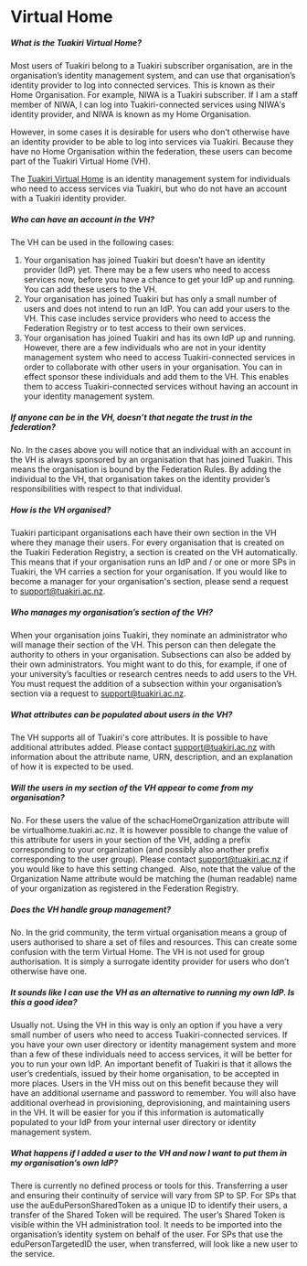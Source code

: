 # Virtual Home

##### What is the Tuakiri Virtual Home?

Most users of Tuakiri belong to a Tuakiri subscriber organisation, are in the organisation’s identity management system, and can use that organisation’s identity provider to log into connected services. This is known as their Home Organisation. For example, NIWA is a Tuakiri subscriber. If I am a staff member of NIWA, I can log into Tuakiri-connected services using NIWA's identity provider, and NIWA is known as my Home Organisation.

However, in some cases it is desirable for users who don’t otherwise have an identity provider to be able to log into services via Tuakiri. Because they have no Home Organisation within the federation, these users can become part of the Tuakiri Virtual Home (VH).

The [Tuakiri Virtual Home](https://virtualhome.tuakiri.ac.nz) is an identity management system for individuals who need to access services via Tuakiri, but who do not have an account with a Tuakiri identity provider.

##### Who can have an account in the VH?

The VH can be used in the following cases:

1.  Your organisation has joined Tuakiri but doesn’t have an identity provider (IdP) yet. There may be a few users who need to access services now, before you have a chance to get your IdP up and running. You can add these users to the VH.
2.  Your organisation has joined Tuakiri but has only a small number of users and does not intend to run an IdP. You can add your users to the VH. This case includes service providers who need to access the Federation Registry or to test access to their own services.
3.  Your organisation has joined Tuakiri and has its own IdP up and running. However, there are a few individuals who are not in your identity management system who need to access Tuakiri-connected services in order to collaborate with other users in your organisation. You can in effect sponsor these individuals and add them to the VH. This enables them to access Tuakiri-connected services without having an account in your identity management system.

##### If anyone can be in the VH, doesn’t that negate the trust in the federation?

No. In the cases above you will notice that an individual with an account in the VH is always sponsored by an organisation that has joined Tuakiri. This means the organisation is bound by the Federation Rules. By adding the individual to the VH, that organisation takes on the identity provider’s responsibilities with respect to that individual.

##### How is the VH organised?

Tuakiri participant organisations each have their own section in the VH where they manage their users. For every organisation that is created on the Tuakiri Federation Registry, a section is created on the VH automatically. This means that if your organisation runs an IdP and / or one or more SPs in Tuakiri, the VH carries a section for your organisation. If you would like to become a manager for your organisation's section, please send a request to [support@tuakiri.ac.nz](mailto:support@tuakiri.ac.nz).

##### Who manages my organisation’s section of the VH?

When your organisation joins Tuakiri, they nominate an administrator who will manage their section of the VH. This person can then delegate the authority to others in your organisation. Subsections can also be added by their own administrators. You might want to do this, for example, if one of your university’s faculties or research centres needs to add users to the VH. You must request the addition of a subsection within your organisation’s section via a request to [support@tuakiri.ac.nz](mailto:support@tuakiri.ac.nz).

##### What attributes can be populated about users in the VH?

The VH supports all of Tuakiri's core attributes. It is possible to have additional attributes added. Please contact [support@tuakiri.ac.nz](mailto:support@tuakiri.ac.nz) with information about the attribute name, URN, description, and an explanation of how it is expected to be used.

##### Will the users in my section of the VH appear to come from my organisation?

No. For these users the value of the schacHomeOrganization attribute will be virtualhome.tuakiri.ac.nz. It is however possible to change the value of this attribute for users in your section of the VH, adding a prefix corresponding to your organization (and possibly also another prefix corresponding to the user group). Please contact [support@tuakiri.ac.nz](mailto:support@tuakiri.ac.nz) if you would like to have this setting changed.  Also, note that the value of the Organization Name attribute would be matching the (human readable) name of your organization as registered in the Federation Registry.

##### Does the VH handle group management?

No. In the grid community, the term virtual organisation means a group of users authorised to share a set of files and resources. This can create some confusion with the term Virtual Home. The VH is not used for group authorisation. It is simply a surrogate identity provider for users who don’t otherwise have one.

##### It sounds like I can use the VH as an alternative to running my own IdP. Is this a good idea?

Usually not. Using the VH in this way is only an option if you have a very small number of users who need to access Tuakiri-connected services. If you have your own user directory or identity management system and more than a few of these individuals need to access services, it will be better for you to run your own IdP. An important benefit of Tuakiri is that it allows the user’s credentials, issued by their home organisation, to be accepted in more places. Users in the VH miss out on this benefit because they will have an additional username and password to remember. You will also have additional overhead in provisioning, deprovisioning, and maintaining users in the VH. It will be easier for you if this information is automatically populated to your IdP from your internal user directory or identity management system.

##### What happens if I added a user to the VH and now I want to put them in my organisation’s own IdP?

There is currently no defined process or tools for this. Transferring a user and ensuring their continuity of service will vary from SP to SP. For SPs that use the auEduPersonSharedToken as a unique ID to identify their users, a transfer of the Shared Token will be required. The user’s Shared Token is visible within the VH administration tool. It needs to be imported into the organisation’s identity system on behalf of the user. For SPs that use the eduPersonTargetedID the user, when transferred, will look like a new user to the service.
